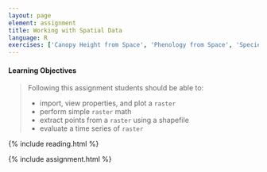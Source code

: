 ```yaml
---
layout: page
element: assignment
title: Working with Spatial Data
language: R
exercises: ['Canopy Height from Space', 'Phenology from Space', 'Species Occurrences Elevation Histogram']
---
```


#### Learning Objectives

> Following this assignment students should be able to:
>
> - import, view properties, and plot a `raster` 
> - perform simple `raster` math
> - extract points from a `raster` using a shapefile
> - evaluate a time series of `raster` 

{% include reading.html %}

{% include assignment.html %}
